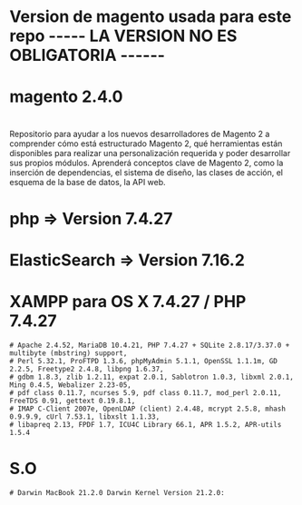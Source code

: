 
#  Version de magento usada para este repo ----- LA VERSION NO ES OBLIGATORIA ------
# magento 2.4.0
#  
# 
Repositorio para ayudar a los nuevos desarrolladores de Magento 2 a comprender cómo está estructurado Magento 2, 
qué herramientas están disponibles para realizar una personalización requerida y poder desarrollar sus propios módulos. 
Aprenderá conceptos clave de Magento 2, como la inserción de dependencias, el sistema de diseño, las clases de acción, el esquema de la base de datos, la API web.

# php  =>  Version 7.4.27
# ElasticSearch  =>  Version 7.16.2

# XAMPP para OS X 7.4.27 / PHP 7.4.27    
    # Apache 2.4.52, MariaDB 10.4.21, PHP 7.4.27 + SQLite 2.8.17/3.37.0 + multibyte (mbstring) support, 
    # Perl 5.32.1, ProFTPD 1.3.6, phpMyAdmin 5.1.1, OpenSSL 1.1.1m, GD 2.2.5, Freetype2 2.4.8, libpng 1.6.37, 
    # gdbm 1.8.3, zlib 1.2.11, expat 2.0.1, Sablotron 1.0.3, libxml 2.0.1, Ming 0.4.5, Webalizer 2.23-05, 
    # pdf class 0.11.7, ncurses 5.9, pdf class 0.11.7, mod_perl 2.0.11, FreeTDS 0.91, gettext 0.19.8.1, 
    # IMAP C-Client 2007e, OpenLDAP (client) 2.4.48, mcrypt 2.5.8, mhash 0.9.9.9, cUrl 7.53.1, libxslt 1.1.33, 
    # libapreq 2.13, FPDF 1.7, ICU4C Library 66.1, APR 1.5.2, APR-utils 1.5.4 

# S.O 
    # Darwin MacBook 21.2.0 Darwin Kernel Version 21.2.0: 
